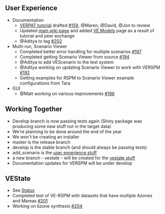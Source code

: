 ## User Experience
  - Documentation
    - [VERPAT tutorial](VERPAT-Tutorial-Overview
) drafted [#159](https://github.com/gregorbj/VisionEval/issues/159), @Maren, @David, @Jon to review
    - Updated [main wiki page](https://github.com/gregorbj/VisionEval/wiki) and added [VE Models](VisionEval-Models) page as a result of tutorial and peer exchange
    - @Aditya to tag [#202](https://github.com/gregorbj/VisionEval/issues/202)
  - Multi-run, Scenario Viewer  
    - Completed better error handling for multiple scenarios [#197](https://github.com/gregorbj/VisionEval/issues/197)
    - Completed getting Scenario Viewer from source [#194](https://github.com/gregorbj/VisionEval/issues/194)
    - @Aditya to add VEScenario to the test system
    - @Aditya working on updating Scenario Viewer to work with VERSPM [#192](https://github.com/gregorbj/VisionEval/issues/192)
    - Getting examples for RSPM to Scenario Viewer example configurations from Tara
  - GUI
    - @Matt working on various improvements [#196](https://github.com/gregorbj/VisionEval/issues/196)

## Working Together
  - Develop branch is now passing tests again (Shiny package was producing some new stuff not in the target data)
  - We're planning to be done around the end of the year
  - We won't be creating an installer
  - master is the release branch
  - develop is the stable branch (and should always be passing tests)
  - add_scenario is the [user experience stuff](https://github.com/gregorbj/VisionEval/milestone/17)
  - a new branch - vestate - will be created for the [vestate stuff](https://github.com/gregorbj/VisionEval/milestone/16)
  - Documentation updates for VERSPM will be under develop  

## VEState
  - See [Status](VE-State-Status)
  - Completed test of VE-RSPM with datasets that have multiple Azones and Mareas [#201](https://github.com/gregorbj/VisionEval/issues/201)
  - Working on bzone synthesis [#204](https://github.com/gregorbj/VisionEval/issues/204)